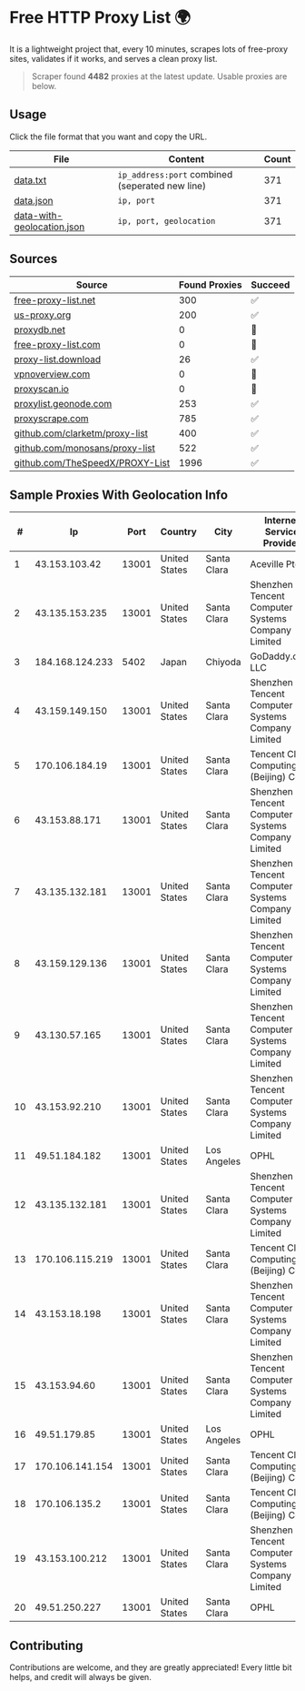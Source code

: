 
# Free HTTP Proxy List 🌍

It is a lightweight project that, every 10 minutes, scrapes lots of free-proxy sites, validates if it works, and serves a clean proxy list.


> Scraper found **4482** proxies at the latest update. Usable proxies are below.

## Usage

Click the file format that you want and copy the URL.


|File|Content|Count|
|----|-------|-----|
|[data.txt](https://raw.githubusercontent.com/themiralay/Proxy-List-World/master/data.txt)|`ip_address:port` combined (seperated new line)|371|
|[data.json](https://raw.githubusercontent.com/themiralay/Proxy-List-World/master/data.json)|`ip, port`|371|
|[data-with-geolocation.json](https://raw.githubusercontent.com/themiralay/Proxy-List-World/master/data-with-geolocation.json)|`ip, port, geolocation`|371|

## Sources

|Source|Found Proxies|Succeed|
|------|-------------|-------|
|[free-proxy-list.net](https://free-proxy-list.net)|300|✅|
|[us-proxy.org](https://www.us-proxy.org)|200|✅|
|[proxydb.net](http://proxydb.net)|0|🚫|
|[free-proxy-list.com](https://free-proxy-list.com/?page=&port=&type%5B%5D=http&type%5B%5D=https&up_time=0&search=Search)|0|🚫|
|[proxy-list.download](https://www.proxy-list.download/HTTP)|26|✅|
|[vpnoverview.com](https://vpnoverview.com/privacy/anonymous-browsing/free-proxy-servers)|0|🚫|
|[proxyscan.io](https://www.proxyscan.io)|0|🚫|
|[proxylist.geonode.com](https://proxylist.geonode.com/api/proxy-list?limit=300&page=1&sort_by=lastChecked&sort_type=desc&protocols=http,https)|253|✅|
|[proxyscrape.com](https://api.proxyscrape.com/v2/?request=displayproxies&protocol=http&timeout=10000&country=all&ssl=all&anonymity=all)|785|✅|
|[github.com/clarketm/proxy-list](https://raw.githubusercontent.com/clarketm/proxy-list/master/proxy-list-raw.txt)|400|✅|
|[github.com/monosans/proxy-list](https://raw.githubusercontent.com/monosans/proxy-list/main/proxies/http.txt)|522|✅|
|[github.com/TheSpeedX/PROXY-List](https://raw.githubusercontent.com/TheSpeedX/PROXY-List/master/http.txt)|1996|✅|


## Sample Proxies With Geolocation Info

|#|Ip|Port|Country|City|Internet Service Provider|
|-|--|----|-------|----|-------------------------|
|1|43.153.103.42|13001|United States|Santa Clara|Aceville Pte.ltd|
|2|43.135.153.235|13001|United States|Santa Clara|Shenzhen Tencent Computer Systems Company Limited|
|3|184.168.124.233|5402|Japan|Chiyoda|GoDaddy.com, LLC|
|4|43.159.149.150|13001|United States|Santa Clara|Shenzhen Tencent Computer Systems Company Limited|
|5|170.106.184.19|13001|United States|Santa Clara|Tencent Cloud Computing (Beijing) Co|
|6|43.153.88.171|13001|United States|Santa Clara|Shenzhen Tencent Computer Systems Company Limited|
|7|43.135.132.181|13001|United States|Santa Clara|Shenzhen Tencent Computer Systems Company Limited|
|8|43.159.129.136|13001|United States|Santa Clara|Shenzhen Tencent Computer Systems Company Limited|
|9|43.130.57.165|13001|United States|Santa Clara|Shenzhen Tencent Computer Systems Company Limited|
|10|43.153.92.210|13001|United States|Santa Clara|Shenzhen Tencent Computer Systems Company Limited|
|11|49.51.184.182|13001|United States|Los Angeles|OPHL|
|12|43.135.132.181|13001|United States|Santa Clara|Shenzhen Tencent Computer Systems Company Limited|
|13|170.106.115.219|13001|United States|Santa Clara|Tencent Cloud Computing (Beijing) Co|
|14|43.153.18.198|13001|United States|Santa Clara|Shenzhen Tencent Computer Systems Company Limited|
|15|43.153.94.60|13001|United States|Santa Clara|Shenzhen Tencent Computer Systems Company Limited|
|16|49.51.179.85|13001|United States|Los Angeles|OPHL|
|17|170.106.141.154|13001|United States|Santa Clara|Tencent Cloud Computing (Beijing) Co|
|18|170.106.135.2|13001|United States|Santa Clara|Tencent Cloud Computing (Beijing) Co|
|19|43.153.100.212|13001|United States|Santa Clara|Shenzhen Tencent Computer Systems Company Limited|
|20|49.51.250.227|13001|United States|Santa Clara|OPHL|



## Contributing

Contributions are welcome, and they are greatly appreciated! Every
little bit helps, and credit will always be given.

